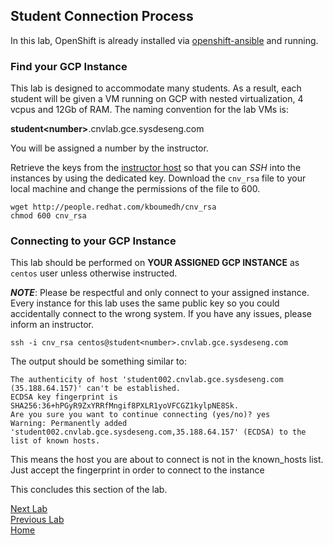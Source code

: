 ## Student Connection Process

In this lab, OpenShift is already installed via [openshift-ansible](https://github.com/openshift/openshift-ansible) and running. 

### Find your GCP Instance
This lab is designed to accommodate many students. As a result, each student will be given a VM running on GCP with nested virtualization, 4 vcpus and 12Gb of RAM. The naming convention for the lab VMs is:

**student\<number\>**.cnvlab.gce.sysdeseng.com

You will be assigned a number by the instructor.

Retrieve the keys from the [instructor host](http://people.redhat.com/kboumedh/cnv_rsa) so that you can _SSH_ into the instances by using the dedicated key. Download the `cnv_rsa`  file to your local machine and change the permissions of the file to 600.

```
wget http://people.redhat.com/kboumedh/cnv_rsa
chmod 600 cnv_rsa
```

### Connecting to your GCP Instance
This lab should be performed on **YOUR ASSIGNED GCP INSTANCE** as `centos` user unless otherwise instructed.

**_NOTE_**: Please be respectful and only connect to your assigned instance. Every instance for this lab uses the same public key so you could accidentally connect to the wrong system. If you have any issues, please inform an instructor.

```
ssh -i cnv_rsa centos@student<number>.cnvlab.gce.sysdeseng.com
```

The output should be something similar to:

```
The authenticity of host 'student002.cnvlab.gce.sysdeseng.com (35.188.64.157)' can't be established.
ECDSA key fingerprint is SHA256:36+hPGyR9ZxYRRfMngif8PXLR1yoVFCGZ1kylpNE8Sk.
Are you sure you want to continue connecting (yes/no)? yes
Warning: Permanently added 'student002.cnvlab.gce.sysdeseng.com,35.188.64.157' (ECDSA) to the list of known hosts.
```

This means the host you are about to connect is not in the known_hosts list. Just accept the fingerprint in order to connect to the instance

This concludes this section of the lab.

[Next Lab](../lab2/lab2.md)\
[Previous Lab](../lab0/lab0.md)\
[Home](../../README.md)

